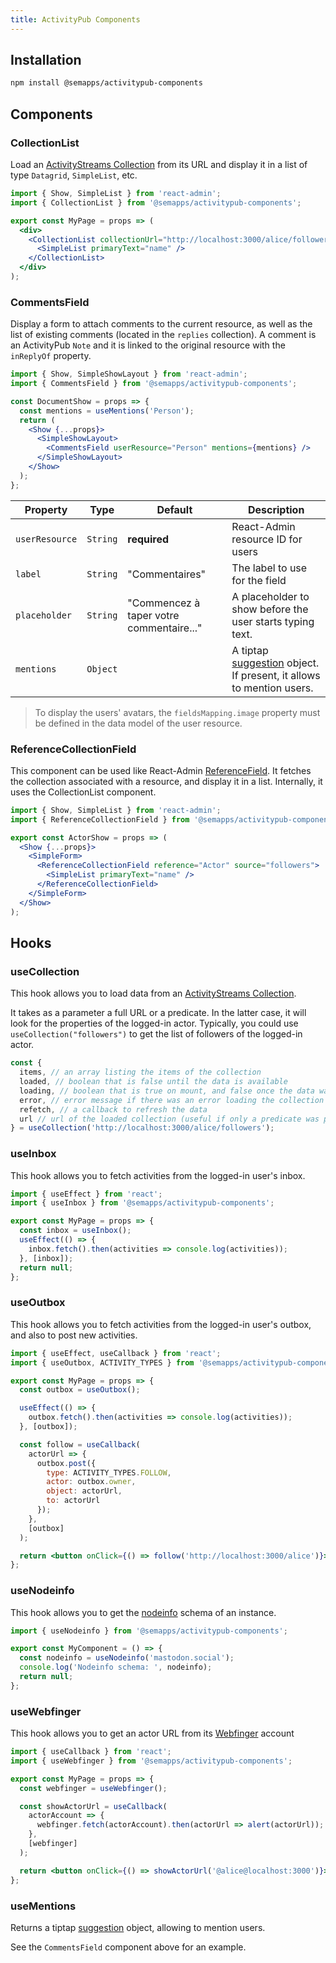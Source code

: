 ```yaml
---
title: ActivityPub Components
---
```


## Installation

```bash
npm install @semapps/activitypub-components
```

## Components

### CollectionList

Load an [ActivityStreams Collection](https://www.w3.org/TR/activitystreams-core/#collections) from its URL and display it in a list of type `Datagrid`, `SimpleList`, etc.

```jsx
import { Show, SimpleList } from 'react-admin';
import { CollectionList } from '@semapps/activitypub-components';

export const MyPage = props => (
  <div>
    <CollectionList collectionUrl="http://localhost:3000/alice/followers" resource="Actor">
      <SimpleList primaryText="name" />
    </CollectionList>
  </div>
);
```

### CommentsField

Display a form to attach comments to the current resource, as well as the list of existing comments (located in the `replies` collection). A comment is an ActivityPub `Note` and it is linked to the original resource with the `inReplyOf` property.

```jsx
import { Show, SimpleShowLayout } from 'react-admin';
import { CommentsField } from '@semapps/activitypub-components';

const DocumentShow = props => {
  const mentions = useMentions('Person');
  return (
    <Show {...props}>
      <SimpleShowLayout>
        <CommentsField userResource="Person" mentions={mentions} />
      </SimpleShowLayout>
    </Show>
  );
};
```

| Property       | Type     | Default                                  | Description                                                                                                        |
| -------------- | -------- | ---------------------------------------- | ------------------------------------------------------------------------------------------------------------------ |
| `userResource` | `String` | **required**                             | React-Admin resource ID for users                                                                                  |
| `label`        | `String` | "Commentaires"                           | The label to use for the field                                                                                     |
| `placeholder`  | `String` | "Commencez à taper votre commentaire..." | A placeholder to show before the user starts typing text.                                                          |
| `mentions`     | `Object` |                                          | A tiptap [suggestion](https://tiptap.dev/api/utilities/suggestion) object. If present, it allows to mention users. |

> To display the users' avatars, the `fieldsMapping.image` property must be defined in the data model of the user resource.

### ReferenceCollectionField

This component can be used like React-Admin [ReferenceField](https://marmelab.com/react-admin/Fields.html#referencefield). It fetches the collection associated with a resource, and display it in a list. Internally, it uses the CollectionList component.

```jsx
import { Show, SimpleList } from 'react-admin';
import { ReferenceCollectionField } from '@semapps/activitypub-components';

export const ActorShow = props => (
  <Show {...props}>
    <SimpleForm>
      <ReferenceCollectionField reference="Actor" source="followers">
        <SimpleList primaryText="name" />
      </ReferenceCollectionField>
    </SimpleForm>
  </Show>
);
```

## Hooks

### useCollection

This hook allows you to load data from an [ActivityStreams Collection](https://www.w3.org/TR/activitystreams-core/#collections).

It takes as a parameter a full URL or a predicate. In the latter case, it will look for the properties of the logged-in actor. Typically, you could use `useCollection("followers")` to get the list of followers of the logged-in actor.

```jsx
const {
  items, // an array listing the items of the collection
  loaded, // boolean that is false until the data is available
  loading, // boolean that is true on mount, and false once the data was fetched
  error, // error message if there was an error loading the collection
  refetch, // a callback to refresh the data
  url // url of the loaded collection (useful if only a predicate was passed)
} = useCollection('http://localhost:3000/alice/followers');
```

### useInbox

This hook allows you to fetch activities from the logged-in user's inbox.

```jsx
import { useEffect } from 'react';
import { useInbox } from '@semapps/activitypub-components';

export const MyPage = props => {
  const inbox = useInbox();
  useEffect(() => {
    inbox.fetch().then(activities => console.log(activities));
  }, [inbox]);
  return null;
};
```

### useOutbox

This hook allows you to fetch activities from the logged-in user's outbox, and also to post new activities.

```jsx
import { useEffect, useCallback } from 'react';
import { useOutbox, ACTIVITY_TYPES } from '@semapps/activitypub-components';

export const MyPage = props => {
  const outbox = useOutbox();

  useEffect(() => {
    outbox.fetch().then(activities => console.log(activities));
  }, [outbox]);

  const follow = useCallback(
    actorUrl => {
      outbox.post({
        type: ACTIVITY_TYPES.FOLLOW,
        actor: outbox.owner,
        object: actorUrl,
        to: actorUrl
      });
    },
    [outbox]
  );

  return <button onClick={() => follow('http://localhost:3000/alice')}>Follow Alice</button>;
};
```

### useNodeinfo

This hook allows you to get the [nodeinfo](https://nodeinfo.diaspora.software) schema of an instance.

```jsx
import { useNodeinfo } from '@semapps/activitypub-components';

export const MyComponent = () => {
  const nodeinfo = useNodeinfo('mastodon.social');
  console.log('Nodeinfo schema: ', nodeinfo);
  return null;
};
```

### useWebfinger

This hook allows you to get an actor URL from its [Webfinger](https://en.wikipedia.org/wiki/WebFinger) account

```jsx
import { useCallback } from 'react';
import { useWebfinger } from '@semapps/activitypub-components';

export const MyPage = props => {
  const webfinger = useWebfinger();

  const showActorUrl = useCallback(
    actorAccount => {
      webfinger.fetch(actorAccount).then(actorUrl => alert(actorUrl));
    },
    [webfinger]
  );

  return <button onClick={() => showActorUrl('@alice@localhost:3000')}>Show Alice URL</button>;
};
```

### useMentions

Returns a tiptap [suggestion](https://tiptap.dev/api/utilities/suggestion) object, allowing to mention users.

See the `CommentsField` component above for an example.

